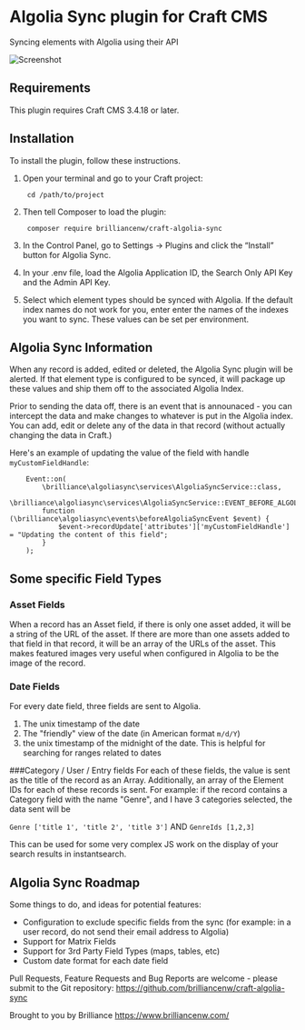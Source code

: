 # Algolia Sync plugin for Craft CMS

Syncing elements with Algolia using their API

![Screenshot](./docs/img/algolia-sync-banner.jpg)

## Requirements

This plugin requires Craft CMS 3.4.18 or later.

## Installation

To install the plugin, follow these instructions.

1. Open your terminal and go to your Craft project:

        cd /path/to/project

2. Then tell Composer to load the plugin:

        composer require brilliancenw/craft-algolia-sync

3. In the Control Panel, go to Settings → Plugins and click the “Install” button for Algolia Sync.

4. In your .env file, load the Algolia Application ID, the Search Only API Key and the Admin API Key.

5. Select which element types should be synced with Algolia. If the default index names do not work for you, enter
enter the names of the indexes you want to sync.  These values can be set per environment.

## Algolia Sync Information

When any record is added, edited or deleted, the Algolia Sync plugin will be alerted.  If that element type is
configured to be synced, it will package up these values and ship them off to the associated Algolia Index.

Prior to sending the data off, there is an event that is announaced - you can intercept the data and make changes
to whatever is put in the Algolia index.  You can add, edit or delete any of the data in that record (without actually
changing the data in Craft.)

Here's an example of updating the value of the field with handle `myCustomFieldHandle`:

        Event::on(
            \brilliance\algoliasync\services\AlgoliaSyncService::class,
            \brilliance\algoliasync\services\AlgoliaSyncService::EVENT_BEFORE_ALGOLIA_SYNC,
            function (\brilliance\algoliasync\events\beforeAlgoliaSyncEvent $event) {
                $event->recordUpdate['attributes']['myCustomFieldHandle'] = "Updating the content of this field";
            }
        );

## Some specific Field Types

### Asset Fields
When a record has an Asset field, if there is only one asset added, it will be a string of the URL of the asset.
If there are more than one assets added to that field in that record, it will be an array of the URLs of the asset.
This makes featured images very useful when configured in Algolia to be the image of the record.

### Date Fields
For every date field, three fields are sent to Algolia.
1. The unix timestamp of the date
2. The "friendly" view of the date (in American format `m/d/Y`)
3. the unix timestamp of the midnight of the date.  This is helpful for searching for ranges related to dates

###Category / User / Entry fields
For each of these fields, the value is sent as the title of the record as an Array.  Additionally, an array
of the Element IDs for each of these records is sent.
For example:
if the record contains a Category field with the name "Genre", and I have 3 categories selected, 
the data sent will be

`Genre ['title 1', 'title 2', 'title 3']`
AND
`GenreIds [1,2,3]`

This can be used for some very complex JS work on the display of your search results in instantsearch.

## Algolia Sync Roadmap

Some things to do, and ideas for potential features:

- Configuration to exclude specific fields from the sync (for example: in a user record, do not send their email
address to Algolia)
- Support for Matrix Fields
- Support for 3rd Party Field Types (maps, tables, etc)
- Custom date format for each date field

Pull Requests, Feature Requests and Bug Reports are welcome - please submit to the Git repository:
https://github.com/brilliancenw/craft-algolia-sync

Brought to you by Brilliance https://www.brilliancenw.com/
